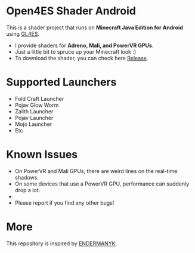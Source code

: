 # Open4ES Shader Android
This is a shader project that runs on **Minecraft Java Edition for Android** using [GL4ES](https://github.com/PojavLauncherTeam/gl4es-114-extra).

- I provide shaders for **Adreno, Mali, and PowerVR GPUs**.
- Just a little bit to spruce up your Minecraft look :)
- To download the shader, you can check here [Release](https://github.com/ahmaf-gif/Open4ES-Shader-Android/releases).

# Supported Launchers
- Fold Craft Launcher
- Pojav Glow Worm
- Zalith Launcher
- Pojav Launcher
- Mojo Launcher
- Etc

# Known Issues
- On PowerVR and Mali GPUs, there are weird lines on the real-time shadows.
- On some devices that use a PowerVR GPU, performance can suddenly drop a lot.
- 
- Please report if you find any other bugs!

# More
This repository is inspired by [ENDERMANYK](https://github.com/Open4Es/Open4Es-Shader-Android).
